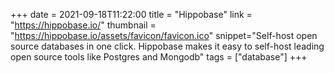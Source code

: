 +++
date = 2021-09-18T11:22:00
title = "Hippobase"
link = "https://hippobase.io/"
thumbnail = "https://hippobase.io/assets/favicon/favicon.ico"
snippet="Self-host open source databases in one click. Hippobase makes it easy to self-host leading open source tools like Postgres and Mongodb"
tags = ["database"]
+++
